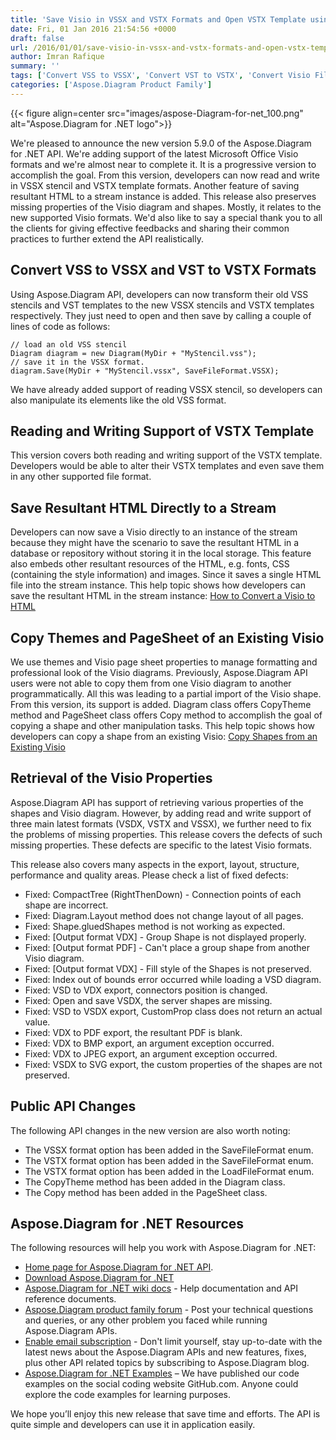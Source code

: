 ```yaml
---
title: 'Save Visio in VSSX and VSTX Formats and Open VSTX Template using Aspose.Diagram for .NET 5.9.0'
date: Fri, 01 Jan 2016 21:54:56 +0000
draft: false
url: /2016/01/01/save-visio-in-vssx-and-vstx-formats-and-open-vstx-template-using-aspose.diagram-for-.net-5.9.0/
author: Imran Rafique
summary: ''
tags: ['Convert VSS to VSSX', 'Convert VST to VSTX', 'Convert Visio Files', 'Imran.Rafique']
categories: ['Aspose.Diagram Product Family']
---
```




{{< figure align=center src="images/aspose-Diagram-for-net_100.png" alt="Aspose.Diagram for .NET logo">}}


We're pleased to announce the new version 5.9.0 of the Aspose.Diagram for .NET API. We're adding support of the latest Microsoft Office Visio formats and we're almost near to complete it. It is a progressive version to accomplish the goal. From this version, developers can now read and write in VSSX stencil and VSTX template formats. Another feature of saving resultant HTML to a stream instance is added. This release also preserves missing properties of the Visio diagram and shapes. Mostly, it relates to the new supported Visio formats. We'd also like to say a special thank you to all the clients for giving effective feedbacks and sharing their common practices to further extend the API realistically.

## Convert VSS to VSSX and VST to VSTX Formats

Using Aspose.Diagram API, developers can now transform their old VSS stencils and VST templates to the new VSSX stencils and VSTX templates respectively. They just need to open and then save by calling a couple of lines of code as follows:

```
// load an old VSS stencil
Diagram diagram = new Diagram(MyDir + "MyStencil.vss");
// save it in the VSSX format.
diagram.Save(MyDir + "MyStencil.vssx", SaveFileFormat.VSSX);
```

We have already added support of reading VSSX stencil, so developers can also manipulate its elements like the old VSS format.

## Reading and Writing Support of VSTX Template

This version covers both reading and writing support of the VSTX template. Developers would be able to alter their VSTX templates and even save them in any other supported file format.

## Save Resultant HTML Directly to a Stream

Developers can now save a Visio directly to an instance of the stream because they might have the scenario to save the resultant HTML in a database or repository without storing it in the local storage. This feature also embeds other resultant resources of the HTML, e.g. fonts, CSS (containing the style information) and images. Since it saves a single HTML file into the stream instance. This help topic shows how developers can save the resultant HTML in the stream instance: [How to Convert a Visio to HTML][1]

## Copy Themes and PageSheet of an Existing Visio

We use themes and Visio page sheet properties to manage formatting and professional look of the Visio diagrams. Previously, Aspose.Diagram API users were not able to copy them from one Visio diagram to another programmatically. All this was leading to a partial import of the Visio shape. From this version, its support is added. Diagram class offers CopyTheme method and PageSheet class offers Copy method to accomplish the goal of copying a shape and other manipulation tasks. This help topic shows how developers can copy a shape from an existing Visio: [Copy Shapes from an Existing Visio][2]

## Retrieval of the Visio Properties

Aspose.Diagram API has support of retrieving various properties of the shapes and Visio diagram. However, by adding read and write support of three main latest formats (VSDX, VSTX and VSSX), we further need to fix the problems of missing properties. This release covers the defects of such missing properties. These defects are specific to the latest Visio formats.

This release also covers many aspects in the export, layout, structure, performance and quality areas. Please check a list of fixed defects:

*   Fixed: CompactTree (RightThenDown) - Connection points of each shape are incorrect.
*   Fixed: Diagram.Layout method does not change layout of all pages.
*   Fixed: Shape.gluedShapes method is not working as expected.
*   Fixed: \[Output format VDX\] - Group Shape is not displayed properly.
*   Fixed: \[Output format PDF\] - Can't place a group shape from another Visio diagram.
*   Fixed: \[Output format VDX\] - Fill style of the Shapes is not preserved.
*   Fixed: Index out of bounds error occurred while loading a VSD diagram.
*   Fixed: VSD to VDX export, connectors position is changed.
*   Fixed: Open and save VSDX, the server shapes are missing.
*   Fixed: VSD to VSDX export, CustomProp class does not return an actual value.
*   Fixed: VDX to PDF export, the resultant PDF is blank.
*   Fixed: VDX to BMP export, an argument exception occurred.
*   Fixed: VDX to JPEG export, an argument exception occurred.
*   Fixed: VSDX to SVG export, the custom properties of the shapes are not preserved.

## Public API Changes

The following API changes in the new version are also worth noting:

*   The VSSX format option has been added in the SaveFileFormat enum.
*   The VSTX format option has been added in the SaveFileFormat enum.
*   The VSTX format option has been added in the LoadFileFormat enum.
*   The CopyTheme method has been added in the Diagram class.
*   The Copy method has been added in the PageSheet class.

## Aspose.Diagram for .NET Resources

The following resources will help you work with Aspose.Diagram for .NET:

*   [Home page for Aspose.Diagram for .NET API][3].
*   [Download Aspose.Diagram for .NET][4]
*   [Aspose.Diagram for .NET wiki docs][5] - Help documentation and API reference documents.
*   [Aspose.Diagram product family forum][6] - Post your technical questions and queries, or any other problem you faced while running Aspose.Diagram APIs.
*   [Enable email subscription][7] - Don't limit yourself, stay up-to-date with the latest news about the Aspose.Diagram APIs and new features, fixes, plus other API related topics by subscribing to Aspose.Diagram blog.
*   [Aspose.Diagram for .NET Examples][8] – We have published our code examples on the social coding website GitHub.com. Anyone could explore the code examples for learning purposes.

We hope you’ll enjoy this new release that save time and efforts. The API is quite simple and developers can use it in application easily.




[1]: https://docs.aspose.com/display/diagramnet/Home
[2]: http://docs.aspose.com/display/diagramnet/Add%2C+Retrieve%2C+Copy+and+Read+Visio+Shape+Data#Add%2CRetrieve%2CCopyandReadVisioShapeData-CopyShapesfromanExistingVisio
[3]: https://products.aspose.com/diagram/net
[4]: https://downloads.aspose.com/diagram/net
[5]: http://docs.aspose.com/display/diagramnet/Home
[6]: https://forum.aspose.com/
[7]: https://blog.aspose.com/
[8]: https://github.com/aspose-diagram/Aspose.Diagram-for-.NET




